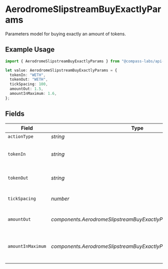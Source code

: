 # AerodromeSlipstreamBuyExactlyParams

Parameters model for buying exactly an amount of tokens.

## Example Usage

```typescript
import { AerodromeSlipstreamBuyExactlyParams } from "@compass-labs/api-sdk/models/components";

let value: AerodromeSlipstreamBuyExactlyParams = {
  tokenIn: "WETH",
  tokenOut: "WETH",
  tickSpacing: 100,
  amountOut: 1.5,
  amountInMaximum: 1.6,
};
```

## Fields

| Field                                                           | Type                                                            | Required                                                        | Description                                                     | Example                                                         |
| --------------------------------------------------------------- | --------------------------------------------------------------- | --------------------------------------------------------------- | --------------------------------------------------------------- | --------------------------------------------------------------- |
| `actionType`                                                    | *string*                                                        | :heavy_minus_sign:                                              | N/A                                                             |                                                                 |
| `tokenIn`                                                       | *string*                                                        | :heavy_check_mark:                                              | The symbol of the token to swap from.                           | WETH                                                            |
| `tokenOut`                                                      | *string*                                                        | :heavy_check_mark:                                              | The symbol of the token to swap to.                             | WETH                                                            |
| `tickSpacing`                                                   | *number*                                                        | :heavy_check_mark:                                              | The tick spacing of the pool                                    | 100                                                             |
| `amountOut`                                                     | *components.AerodromeSlipstreamBuyExactlyParamsAmountOut*       | :heavy_check_mark:                                              | The amount of the token to swap to                              | 1.5                                                             |
| `amountInMaximum`                                               | *components.AerodromeSlipstreamBuyExactlyParamsAmountInMaximum* | :heavy_check_mark:                                              | The maximum amount of the token to swap from                    | 1.6                                                             |